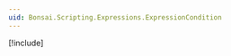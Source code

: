```yaml
---
uid: Bonsai.Scripting.Expressions.ExpressionCondition
---
```


[!include[](~/articles/scripting-expressions-overview.md)]